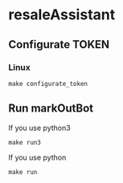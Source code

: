 # resaleAssistant

## Configurate TOKEN

### Linux

    make configurate_token

## Run markOutBot

If you use python3
    
    make run3

If you use python

    make run